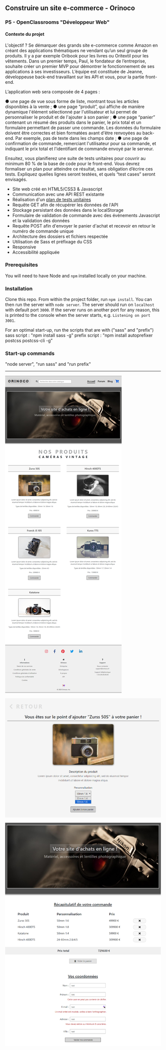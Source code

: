 ## Construire un site e-commerce - Orinoco
### P5 - OpenClassrooms "Développeur Web"
#### Contexte du projet

L'objectif ? Se démarquer des grands site e-commerce comme Amazon en créant des applications thématiques ne vendant qu’un seul groupe de produits. Il y a par exemple Oribook pour les livres ou Oritextil pour les vêtements. Dans un premier temps, Paul, le fondateur de l’entreprise, souhaite créer un premier MVP pour démontrer le fonctionnement de ses applications à ses investisseurs. L’équipe est constituée de Jeanne, développeuse back-end travaillant sur les API et vous, pour la partie front-end.

L’application web sera composée de 4 pages :

● une page de vue sous forme de liste, montrant tous les articles disponibles à la vente ;
● une page “produit”, qui affiche de manière dynamique l'élément sélectionné par l'utilisateur et lui permet de personnaliser le produit et de l'ajouter à son panier ;
● une page “panier” contenant un résumé des produits dans le panier, le prix total et un formulaire permettant de passer une commande. Les données du formulaire doivent être correctes et bien formatées avant d'être renvoyées au back-end. Par exemple, pas de texte dans les champs date ;
● une page de confirmation de commande, remerciant l'utilisateur pour sa commande, et indiquant le prix total et l'identifiant de commande envoyé par le serveur.

Ensuitez, vous planifierez une suite de tests unitaires pour couvrir au minimum 80 % de la base de code pour le front-end. Vous devrez formaliser un plan pour atteindre ce résultat, sans obligation d’écrire ces tests. Expliquez quelles lignes seront testées, et quels “test cases” seront envisagés.

- Site web créé en HTML5/CSS3 & Javascript
- Communication avec une API REST existante
- Réalisation d'un [plan de tests unitaires](/Plans/Plan%20de%20tests%20unitaires.pdf)
- Requête GET afin de récupérer les données de l'API
- Stockage persistant des données dans le localStorage
- Formulaire de validation de commande avec des événements Javascript et la validation des données
- Requête POST afin d'envoyer le panier d'achat et recevoir en retour le numéro de commande unique
- Architecture des dossiers et fichiers respectée
- Utilisation de Sass et préfixage du CSS
- Responsive
- Accessibilité appliquée

### Prerequisites ###

You will need to have Node and `npm` installed locally on your machine.

### Installation ###

Clone this repo. From within the project folder, run `npm install`. You 
can then run the server with `node server`. 
The server should run on `localhost` with default port `3000`. If the
server runs on another port for any reason, this is printed to the
console when the server starts, e.g. `Listening on port 3001`.

For an optimal start-up, run the scripts that are with ("sass" and "prefix")
sass script : "npm install sass -g"
prefix script : "npm install autoprefixer postcss postcss-cli -g"

### Start-up commands ###
"node server", "run sass" and "run prefix"

---

![Site au complet](/public/img/Orinoco.png)


![Commande d'un appareil](/public/img/Orinoco%202.png)


![Validation du panier d'achat](/public/img/Orinoco%203.png)

